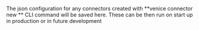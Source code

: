 The json configuration for any connectors created with **venice connector new ** CLI command will be saved here. These can be then run on start up in production or in future development

